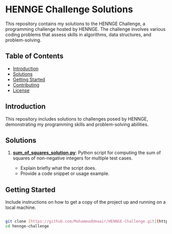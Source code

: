 # HENNGE Challenge Solutions

This repository contains my solutions to the HENNGE Challenge, a programming challenge hosted by HENNGE. The challenge involves various coding problems that assess skills in algorithms, data structures, and problem-solving.

## Table of Contents

- [Introduction](#introduction)
- [Solutions](#solutions)
- [Getting Started](#getting-started)
- [Contributing](#contributing)
- [License](#license)

## Introduction

This repository includes solutions to challenges posed by HENNGE, demonstrating my programming skills and problem-solving abilities.

## Solutions

1. [**sum_of_squares_solution.py**](sum_of_squares_solution.py): Python script for computing the sum of squares of non-negative integers for multiple test cases.

   - Explain briefly what the script does.
   - Provide a code snippet or usage example.

## Getting Started

Include instructions on how to get a copy of the project up and running on a local machine.

```bash

git clone [https://github.com/MuhammadUmaair/HENNGE-Challenge.git](https://github.com/MuhammadUmaair/HENNGE-Challenge.git)https://github.com/MuhammadUmaair/HENNGE-Challenge.git
cd hennge-challenge
